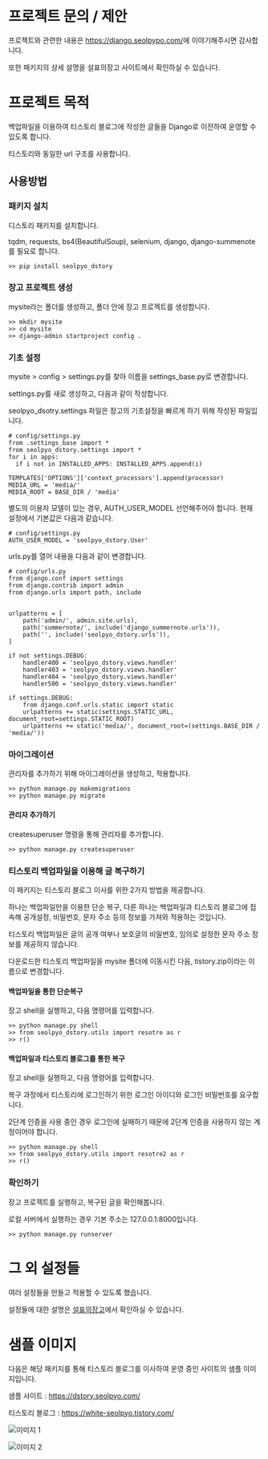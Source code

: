 # 프로젝트 문의 / 제안
프로젝트와 관련한 내용은 <https://django.seolpypo.com/>에 이야기해주시면 감사합니다.

또한 패키지의 상세 설명을 설표의장고 사이트에서 확인하실 수 있습니다.

# 프로젝트 목적
백업파일을 이용하여 티스토리 블로그에 작성한 글들을 Django로 이전하여 운영할 수 있도록 합니다.

티스토리와 동일한 url 구조를 사용합니다.

## 사용방법
### 패키지 설치
디스토리 패키지를 설치합니다.

tqdm, requests, bs4(BeautifulSoup), selenium, django, django-summenote를 필요로 합니다.
```
>> pip install seolpyo_dstory
```

### 장고 프로젝트 생성
mysite라는 폴더를 생성하고, 폴더 안에 장고 프로젝트를 생성합니다.
```
>> mkdir mysite
>> cd mysite
>> django-admin startproject config .
```

### 기초 설정
mysite > config > settings.py를 찾아 이름을 settings_base.py로 변경합니다.

settings.py를 새로 생성하고, 다음과 같이 작성합니다.

seolpyo_dsotry.settings 파일은 장고의 기초설정을 빠르게 하기 위해 작성된 파일입니다.
```
# config/settings.py
from .settings_base import *
from seolpyo_dstory.settings import *
for i in apps:
  if i not in INSTALLED_APPS: INSTALLED_APPS.append(i)

TEMPLATES['OPTIONS']['context_processors'].append(processor)
MEDIA_URL = 'media/'
MEDIA_ROOT = BASE_DIR / 'media'
```


별도의 이용자 모델이 있는 경우, AUTH_USER_MODEL 선언해주어야 합니다. 현재 설정에서 기본값은 다음과 같습니다.
```
# config/settings.py
AUTH_USER_MODEL = 'seolpyo_dstory.User'
```

urls.py를 열어 내용을 다음과 같이 변경합니다.
```
# config/urls.py
from django.conf import settings
from django.contrib import admin
from django.urls import path, include


urlpatterns = [
    path('admin/', admin.site.urls),
    path('summernote/', include('django_summernote.urls')),
    path('', include('seolpyo_dstory.urls')),
]

if not settings.DEBUG:
    handler400 = 'seolpyo_dstory.views.handler'
    handler403 = 'seolpyo_dstory.views.handler'
    handler404 = 'seolpyo_dstory.views.handler'
    handler500 = 'seolpyo_dstory.views.handler'

if settings.DEBUG:
    from django.conf.urls.static import static
    urlpatterns += static(settings.STATIC_URL, document_root=settings.STATIC_ROOT)
    urlpatterns += static('media/', document_root=(settings.BASE_DIR / 'media/'))
```

### 마이그레이션
관리자를 추가하기 위해 마이그레이션을 생성하고, 적용합니다.
```
>> python manage.py makemigrations
>> python manage.py migrate
```

#### 관리자 추가하기
createsuperuser 명령을 통해 관리자를 추가합니다.
```
>> python manage.py createsuperuser
```

### 티스토리 백업파일을 이용해 글 복구하기
이 패키지는 티스토리 블로그 이사를 위한 2가지 방법을 제공합니다.

하나는 백업파일만을 이용한 단순 복구, 다른 하나는 백업파일과 티스토리 블로그에 접속해 공개설정, 비밀번호, 문자 주소 등의 정보를 가져와 적용하는 것입니다.

티스토리 백업파일은 글의 공개 여부나 보호글의 비밀번호, 임의로 설정한 문자 주소 정보를 제공하지 않습니다.

다운로드한 티스토리 백업파일을 mysite 폴더에 이동시킨 다음, tistory.zip이라는 이름으로 변경합니다.

#### 백업파일을 통한 단순복구
장고 shell을 실행하고, 다음 명령어를 입력합니다.
```
>> python manage.py shell
>> from seolpyo_dstory.utils import resotre as r
>> r()
```

#### 백업파일과 티스토리 블로그를 통한 복구
장고 shell을 실행하고, 다음 명령어를 입력합니다.

복구 과정에서 티스토리에 로그인하기 위한 로그인 아이디와 로그인 비밀번호를 요구합니다.

2단계 인증을 사용 중인 경우 로그인에 실패하기 때문에 2단계 인증을 사용하지 않는 계정이어야 합니다.
```
>> python manage.py shell
>> from seolpyo_dstory.utils import resotre2 as r
>> r()
```

### 확인하기
장고 프로젝트를 실행하고, 복구된 글을 확인해봅니다.

로컬 서버에서 실행하는 경우 기본 주소는 127.0.0.1:8000입니다.
```
>> python manage.py runserver
```

# 그 외 설정들
여러 설정들을 만들고 적용할 수 있도록 했습니다.

설정들에 대한 설명은 [설표의장고](https://django.seolpyo.com/)에서 확인하실 수 있습니다.


# 샘플 이미지
다음은 해당 패키지를 통해 티스토리 블로그를 이사하여 운영 중인 사이트의 샘플 이미지입니다.

샘플 사이트 : <https://dstory.seolpyo.com/>

티스토리 블로그 : <https://white-seolpyo.tistory.com/>

![이미지 1](https://github.com/white-seolpyo/seolpyo_dstory/blob/main/img1.png?raw=true)

![이미지 2](https://github.com/white-seolpyo/seolpyo_dstory/blob/main/img2.png?raw=true)

